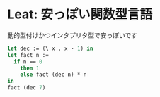 # Leat: 安っぽい関数型言語

動的型付けかつインタプリタ型で安っぽいです

```ocaml
let dec := (\ x . x - 1) in
let fact n :=
  if n == 0
    then 1
    else fact (dec n) * n
in
fact (dec 7)
```
